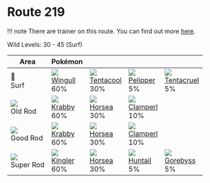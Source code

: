 # Route 219

!!! note
    There are trainer on this route. You can find out more [here](../../trainer_changes/route_219/).

Wild Levels: 30 - 45 (Surf)

Area                         | Pokémon                        | &nbsp;                           | &nbsp;                          | &nbsp;                           | 
---                          | ---                            | ---                              | ---                             | ---                              | 
🌊<br> Surf                   | ![][278]<br> [Wingull]<br> 60% | ![][072]<br> [Tentacool]<br> 30% | ![][279]<br> [Pelipper]<br> 5%  | ![][073]<br> [Tentacruel]<br> 5% | 
![][old-rod]<br> Old Rod     | ![][098]<br> [Krabby]<br> 60%  | ![][116]<br> [Horsea]<br> 30%    | ![][366]<br> [Clamperl]<br> 10% | &nbsp;                           | 
![][good-rod]<br> Good Rod   | ![][098]<br> [Krabby]<br> 60%  | ![][116]<br> [Horsea]<br> 30%    | ![][366]<br> [Clamperl]<br> 10% | &nbsp;                           | 
![][super-rod]<br> Super Rod | ![][099]<br> [Kingler]<br> 60% | ![][116]<br> [Horsea]<br> 30%    | ![][367]<br> [Huntail]<br> 5%   | ![][368]<br> [Gorebyss]<br> 5%   | 

[Tentacool]: ../../pokemon_changes/072/
[Tentacruel]: ../../pokemon_changes/073/
[Krabby]: ../../pokemon_changes/098/
[Kingler]: ../../pokemon_changes/099/
[Horsea]: ../../pokemon_changes/116/
[Wingull]: ../../pokemon_changes/278/
[Pelipper]: ../../pokemon_changes/279/
[Clamperl]: ../../pokemon_changes/366/
[Huntail]: ../../pokemon_changes/367/
[Gorebyss]: ../../pokemon_changes/368/
[good-rod]: ../img/items/good-rod.png
[old-rod]: ../img/items/old-rod.png
[super-rod]: ../img/items/super-rod.png
[072]: ../img/pokemon/072.png
[073]: ../img/pokemon/073.png
[098]: ../img/pokemon/098.png
[099]: ../img/pokemon/099.png
[116]: ../img/pokemon/116.png
[278]: ../img/pokemon/278.png
[279]: ../img/pokemon/279.png
[366]: ../img/pokemon/366.png
[367]: ../img/pokemon/367.png
[368]: ../img/pokemon/368.png
